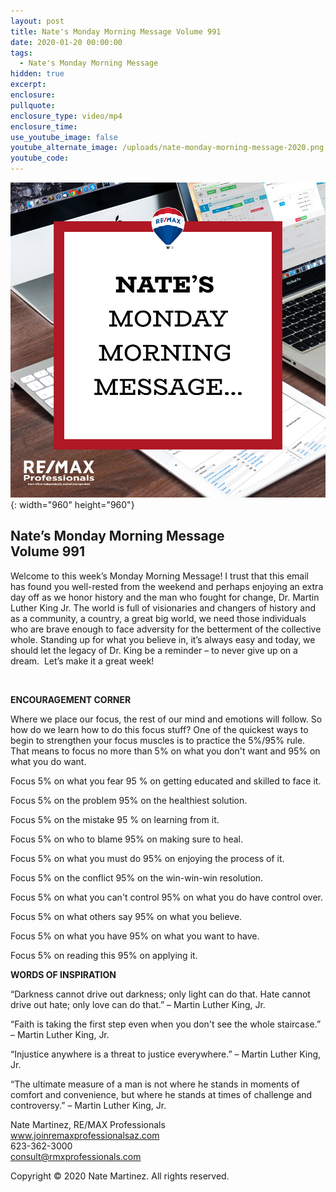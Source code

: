```yaml
---
layout: post
title: Nate's Monday Morning Message Volume 991
date: 2020-01-20 00:00:00
tags:
  - Nate's Monday Morning Message
hidden: true
excerpt:
enclosure:
pullquote:
enclosure_type: video/mp4
enclosure_time:
use_youtube_image: false
youtube_alternate_image: /uploads/nate-monday-morning-message-2020.png
youtube_code:
---
```


![](/uploads/nate-monday-morning-message-2020.png){: width="960" height="960"}

## **Nate’s Monday Morning Message<br>Volume 991**

Welcome to this week’s Monday Morning Message\! I trust that this email has found you well-rested from the weekend and perhaps enjoying an extra day off as we honor history and the man who fought for change, Dr. Martin Luther King Jr. The world is full of visionaries and changers of history and as a community, a country, a great big world, we need those individuals who are brave enough to face adversity for the betterment of the collective whole. Standing up for what you believe in, it’s always easy and today, we should let the legacy of Dr. King be a reminder – to never give up on a dream. &nbsp;Let’s make it a great week\!

&nbsp;

**ENCOURAGEMENT CORNER**

Where we place our focus, the rest of our mind and emotions will follow. So how do we learn how to do this focus stuff? One of the quickest ways to begin to strengthen your focus muscles is to practice the 5%/95% rule. That means to focus no more than 5% on what you don't want and 95% on what you do want.

Focus 5% on what you fear 95 % on getting educated and skilled to face it.

Focus 5% on the problem 95% on the healthiest solution.

Focus 5% on the mistake 95 % on learning from it.

Focus 5% on who to blame 95% on making sure to heal.

Focus 5% on what you must do 95% on enjoying the process of it.

Focus 5% on the conflict 95% on the win-win-win resolution.

Focus 5% on what you can't control 95% on what you do have control over.

Focus 5% on what others say 95% on what you believe.

Focus 5% on what you have 95% on what you want to have.

Focus 5% on reading this 95% on applying it.

**WORDS OF INSPIRATION**

“Darkness cannot drive out darkness; only light can do that. Hate cannot drive out hate; only love can do that.” – Martin Luther King, Jr.

“Faith is taking the first step even when you don't see the whole staircase.” – Martin Luther King, Jr.

“Injustice anywhere is a threat to justice everywhere.” – Martin Luther King, Jr.

“The ultimate measure of a man is not where he stands in moments of comfort and convenience, but where he stands at times of challenge and controversy.” – Martin Luther King, Jr.

Nate Martinez, RE/MAX Professionals<br>www.joinremaxprofessionalsaz.com<br>623-362-3000<br>consult@rmxprofessionals.com

Copyright &copy; 2020 Nate Martinez. All rights reserved.